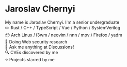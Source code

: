 # Jaroslav Chernyi
My name is Jaroslav Chernyi. I'm a senior undergraduate<br>
✏️ Rust / C++ / TypeScript / Vue / Python / SystemVerilog<br>
📦 Arch Linux / i3wm / neovim / nnn / mpv / Firefox / yadm<br>
🌱 Doing Web security research<br>
💭 Ask me anything at Discussions!<br>
🔍 CVEs discovered by me<br>
⭐ Projects starred by me<br>


